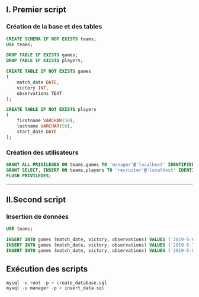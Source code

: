 
## I. Premier script
### Création de la base et des tables


```sql
CREATE SCHEMA IF NOT EXISTS teams;
USE teams;

DROP TABLE IF EXISTS games;
DROP TABLE IF EXISTS players;

CREATE TABLE IF NOT EXISTS games
(
    match_date DATE,
    victory INT,
    observations TEXT
);

CREATE TABLE IF NOT EXISTS players
(
    firstname VARCHAR(50),
    lastname VARCHAR(50),
    start_date DATE
);
```

### Création des utilisateurs
```sql
GRANT ALL PRIVILEGES ON teams.games TO 'manager'@'localhost' IDENTIFIED BY 'manager_password';
GRANT SELECT, INSERT ON teams.players TO 'recruiter'@'localhost' IDENTIFIED BY 'recruiter_password';
FLUSH PRIVILEGES;
```

___


## II.Second script
### Insertion de données
```sql
USE teams;

INSERT INTO games (match_date, victory, observations) VALUES ('2019-5-6', 1, "Observation1");
INSERT INTO games (match_date, victory, observations) VALUES ('2019-5-7', 0, "Observation2");
INSERT INTO games (match_date, victory, observations) VALUES ('2019-5-8', 1, "Observation3");
```

## Exécution des scripts
```sql
mysql -u root -p < create_database.sql
mysql -u manager -p < insert_data.sql
```
